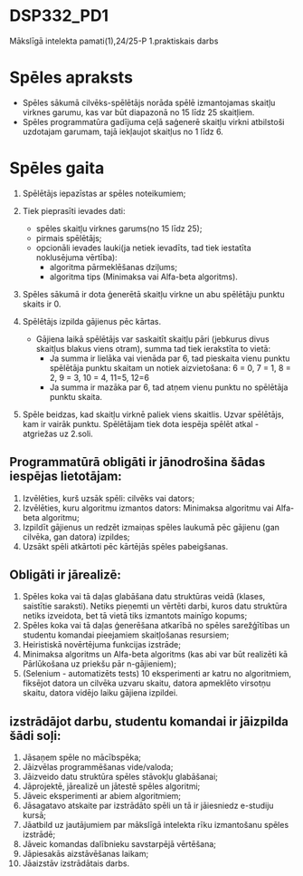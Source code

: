 # DSP332_PD1
Mākslīgā intelekta pamati(1),24/25-P 1.praktiskais darbs

# Spēles apraksts
- Spēles sākumā cilvēks-spēlētājs norāda spēlē izmantojamas skaitļu virknes garumu, kas var būt diapazonā no 15 līdz 25 skaitļiem.
- Spēles programmatūra gadījuma ceļā saģenerē skaitļu virkni atbilstoši uzdotajam garumam, tajā iekļaujot skaitļus no 1 līdz 6.

# Spēles gaita
1. Spēlētājs iepazīstas ar spēles noteikumiem;
2. Tiek pieprasīti ievades dati: 
   - spēles skaitļu virknes garums(no 15 līdz 25);
   - pirmais spēlētājs;
   - opcionāli ievades lauki(ja netiek ievadīts, tad tiek iestatīta noklusējuma vērtība):
     - algoritma pārmeklēšanas dziļums;
     - algoritma tips (Minimaksa vai Alfa-beta algoritms).
3. Spēles sākumā ir dota ģenerētā skaitļu virkne un abu spēlētāju punktu skaits ir 0.
4. Spēlētājs izpilda gājienus pēc kārtas. 
   - Gājiena laikā spēlētājs var saskaitīt skaitļu pāri (jebkurus divus skaitļus blakus viens otram), summa tad tiek ierakstīta to vietā:
     - Ja summa ir lielāka vai vienāda par 6, tad pieskaita vienu punktu spēlētāja punktu skaitam un notiek aizvietošana: 6 = 0, 7 = 1, 8 = 2, 9 = 3, 10 = 4, 11=5, 12=6
     - Ja summa ir mazāka par 6, tad atņem vienu punktu no spēlētāja punktu skaita.
     

5. Spēle beidzas, kad skaitļu virknē paliek viens skaitlis. Uzvar spēlētājs, kam ir vairāk punktu. Spēlētājam tiek dota iespēja spēlēt atkal - atgriežas uz 2.soli.


## Programmatūrā obligāti ir jānodrošina šādas iespējas lietotājam: 

1. Izvēlēties, kurš uzsāk spēli: cilvēks vai dators;
2. Izvēlēties, kuru algoritmu izmantos dators: Minimaksa algoritmu vai Alfa-beta algoritmu;
3. Izpildīt gājienus un redzēt izmaiņas spēles laukumā pēc gājienu (gan cilvēka, gan datora) izpildes;
4. Uzsākt spēli atkārtoti pēc kārtējās spēles pabeigšanas.

## Obligāti ir jārealizē:
1. Spēles koka vai tā daļas glabāšana datu struktūras veidā (klases, saistītie saraksti). Netiks pieņemti un vērtēti darbi, kuros datu struktūra netiks izveidota, bet tā vietā tiks izmantots mainīgo kopums;
2. Spēles koka vai tā daļas ģenerēšana atkarībā no spēles sarežģītības un studentu komandai pieejamiem skaitļošanas resursiem;
3. Heiristiskā novērtējuma funkcijas izstrāde;
4. Minimaksa algoritms un Alfa-beta algoritms (kas abi var būt realizēti kā Pārlūkošana uz priekšu pār n-gājieniem);
5. (Selenium - automatizēts tests) 10 eksperimenti ar katru no algoritmiem, fiksējot datora un cilvēka uzvaru skaitu, datora apmeklēto virsotņu skaitu, datora vidējo laiku gājiena izpildei.

## izstrādājot darbu, studentu komandai ir jāizpilda šādi soļi:

1. Jāsaņem spēle no mācībspēka;
2. Jāizvēlas programmēšanas vide/valoda;
3. Jāizveido datu struktūra spēles stāvokļu glabāšanai;
4. Jāprojektē, jārealizē un jātestē spēles algoritmi;
5. Jāveic eksperimenti ar abiem algoritmiem;
6. Jāsagatavo atskaite par izstrādāto spēli un tā ir jāiesniedz e-studiju kursā;
7. Jāatbild uz jautājumiem par mākslīgā intelekta rīku izmantošanu spēles izstrādē;
8. Jāveic komandas dalībnieku savstarpējā vērtēšana;
9. Jāpiesakās aizstāvēšanas laikam;
10. Jāaizstāv izstrādātais darbs.